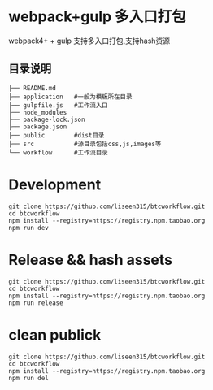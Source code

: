# webpack+gulp 多入口打包
webpack4+ + gulp 支持多入口打包,支持hash资源

## 目录说明
```
├── README.md
├── application   #一般为模板所在目录
├── gulpfile.js   #工作流入口
├── node_modules  
├── package-lock.json
├── package.json
├── public        #dist目录
├── src           #源目录包括css,js,images等
└── workflow      #工作流目录
```
# Development
```
git clone https://github.com/liseen315/btcworkflow.git
cd btcworkflow
npm install --registry=https://registry.npm.taobao.org
npm run dev 

```

# Release && hash assets
```
git clone https://github.com/liseen315/btcworkflow.git
cd btcworkflow
npm install --registry=https://registry.npm.taobao.org
npm run release 

```

# clean publick
```
git clone https://github.com/liseen315/btcworkflow.git
cd btcworkflow
npm install --registry=https://registry.npm.taobao.org
npm run del 

```

